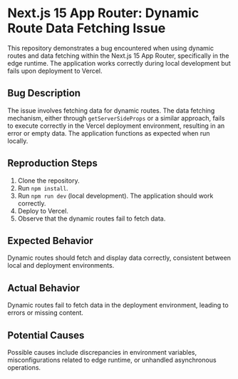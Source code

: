 # Next.js 15 App Router: Dynamic Route Data Fetching Issue

This repository demonstrates a bug encountered when using dynamic routes and data fetching within the Next.js 15 App Router, specifically in the edge runtime.  The application works correctly during local development but fails upon deployment to Vercel.

## Bug Description

The issue involves fetching data for dynamic routes.  The data fetching mechanism, either through `getServerSideProps` or a similar approach, fails to execute correctly in the Vercel deployment environment, resulting in an error or empty data.  The application functions as expected when run locally.

## Reproduction Steps

1. Clone the repository.
2. Run `npm install`.
3. Run `npm run dev` (local development).  The application should work correctly.
4. Deploy to Vercel.
5. Observe that the dynamic routes fail to fetch data.

## Expected Behavior

Dynamic routes should fetch and display data correctly, consistent between local and deployment environments.

## Actual Behavior

Dynamic routes fail to fetch data in the deployment environment, leading to errors or missing content.

## Potential Causes

Possible causes include discrepancies in environment variables, misconfigurations related to edge runtime, or unhandled asynchronous operations.